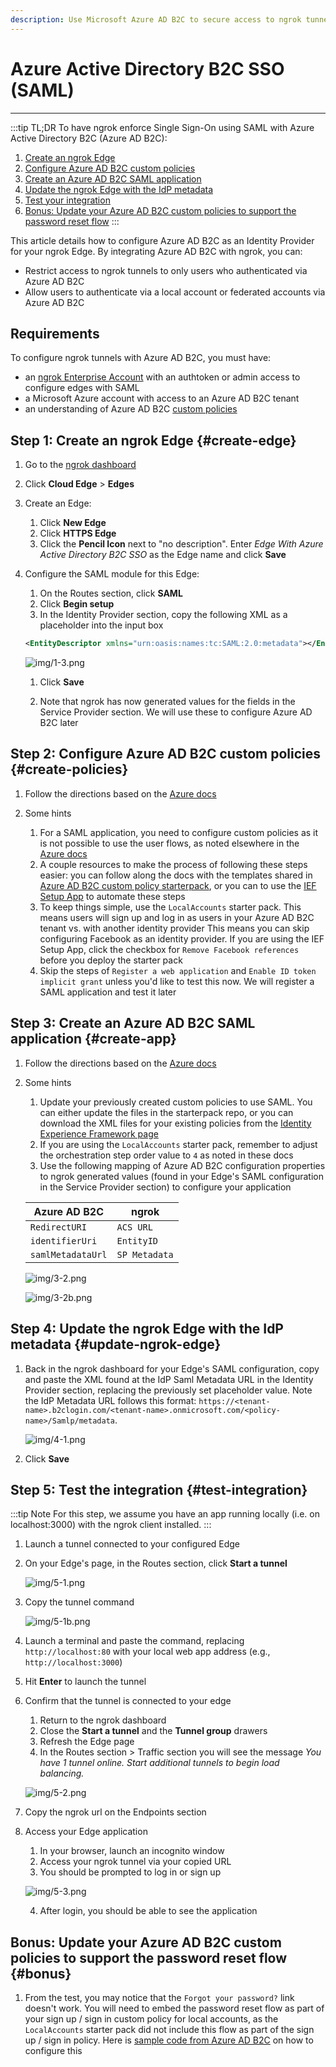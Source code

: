 ```yaml
---
description: Use Microsoft Azure AD B2C to secure access to ngrok tunnels
---
```


# Azure Active Directory B2C SSO (SAML)
---

:::tip TL;DR
To have ngrok enforce Single Sign-On using SAML with Azure Active Directory B2C (Azure AD B2C):

1. [Create an ngrok Edge](#create-edge)
1. [Configure Azure AD B2C custom policies](#create-policies)
1. [Create an Azure AD B2C SAML application](#create-app)
1. [Update the ngrok Edge with the IdP metadata](#update-ngrok-edge)
1. [Test your integration](#test-integration)
1. [Bonus: Update your Azure AD B2C custom policies to support the password reset flow](#bonus)
:::

This article details how to configure Azure AD B2C as an Identity Provider for your ngrok Edge. By integrating Azure AD B2C with ngrok, you can:

- Restrict access to ngrok tunnels to only users who authenticated via Azure AD B2C
- Allow users to authenticate via a local account or federated accounts via Azure AD B2C

## Requirements

To configure ngrok tunnels with Azure AD B2C, you must have:

- an [ngrok Enterprise Account](https://ngrok.com/pricing) with an authtoken or admin access to configure edges with SAML
- a Microsoft Azure account with access to an Azure AD B2C tenant
- an understanding of Azure AD B2C [custom policies](https://learn.microsoft.com/en-us/azure/active-directory-b2c/custom-policy-overview)

## Step 1: Create an ngrok Edge {#create-edge}

1.  Go to the [ngrok dashboard](https://dashboard.ngrok.com)
1.  Click **Cloud Edge** > **Edges**
1.  Create an Edge:

    1. Click **New Edge**
    1. Click **HTTPS Edge**
    1. Click the **Pencil Icon** next to "no description". Enter _Edge With Azure Active Directory B2C SSO_ as the Edge name and click **Save**

1.  Configure the SAML module for this Edge:

    1. On the Routes section, click **SAML**
    1. Click **Begin setup**
    1. In the Identity Provider section, copy the following XML as a placeholder into the input box

    ```xml
    <EntityDescriptor xmlns="urn:oasis:names:tc:SAML:2.0:metadata"></EntityDescriptor>
    ```

    ![img/1-3.png](img/1-3.png)

    1. Click **Save**

    1. Note that ngrok has now generated values for the fields in the Service Provider section.  We will use these to configure Azure AD B2C later 

## Step 2: Configure Azure AD B2C custom policies {#create-policies}

1. Follow the directions based on the [Azure docs](https://learn.microsoft.com/en-us/azure/active-directory-b2c/tutorial-create-user-flows?pivots=b2c-custom-policy)

1. Some hints

    1. For a SAML application, you need to configure custom policies as it is not possible to use the user flows, as noted elsewhere in the [Azure docs](https://learn.microsoft.com/en-us/azure/active-directory-b2c/saml-service-provider?tabs=macos&pivots=b2c-user-flow#register-your-saml-application-in-azure-ad-b2c)
    1. A couple resources to make the process of following these steps easier: you can follow along the docs with the templates shared in [Azure AD B2C custom policy starterpack](https://github.com/Azure-Samples/active-directory-b2c-custom-policy-starterpack), or you can to use the [IEF Setup App](https://b2ciefsetupapp.azurewebsites.net) to automate these steps
    1. To keep things simple, use the `LocalAccounts` starter pack.  This means users will sign up and log in as users in your Azure AD B2C tenant vs. with another identity provider  This means you can skip configuring Facebook as an identity provider.  If you are using the IEF Setup App, click the checkbox for `Remove Facebook references` before you deploy the starter pack
    1. Skip the steps of `Register a web application` and `Enable ID token implicit grant` unless you'd like to test this now.  We will register a SAML application and test it later

## Step 3: Create an Azure AD B2C SAML application {#create-app}

1. Follow the directions based on the [Azure docs](https://learn.microsoft.com/en-us/azure/active-directory-b2c/saml-service-provider?tabs=windows&pivots=b2c-custom-policy)

1. Some hints

    1. Update your previously created custom policies to use SAML. You can either update the files in the starterpack repo, or you can download the XML files for your existing policies from the [Identity Experience Framework page](https://portal.azure.com/#view/Microsoft_AAD_B2CAdmin/CustomPoliciesMenuBlade/~/overview/tenantId/ngroksaml.onmicrosoft.com)  
    1. If you are using the `LocalAccounts` starter pack, remember to adjust the orchestration step order value to `4` as noted in these docs 
    1. Use the following mapping of Azure AD B2C configuration properties to ngrok generated values (found in your Edge's SAML configuration in the Service Provider section) to configure your application 

    | Azure AD B2C | ngrok |
    | --- | --- |
    | `RedirectURI` | `ACS URL` |
    | `identifierUri` | `EntityID` |
    | `samlMetadataUrl` | `SP Metadata` |

    ![img/3-2.png](img/3-2.png)

    ![img/3-2b.png](img/3-2b.png)

## Step 4: Update the ngrok Edge with the IdP metadata {#update-ngrok-edge}

1. Back in the ngrok dashboard for your Edge's SAML configuration, copy and paste the XML found at the IdP Saml Metadata URL in the Identity Provider section, replacing the previously set placeholder value.  Note the IdP Metadata URL follows this format: `https://<tenant-name>.b2clogin.com/<tenant-name>.onmicrosoft.com/<policy-name>/Samlp/metadata`.

    ![img/4-1.png](img/4-1.png)

1. Click **Save**

## Step 5: Test the integration {#test-integration}

:::tip Note
For this step, we assume you have an app running locally (i.e. on localhost:3000) with the ngrok client installed.
:::

1. Launch a tunnel connected to your configured Edge

1. On your Edge's page, in the Routes section, click **Start a tunnel**

    ![img/5-1.png](img/5-1.png)

1. Copy the tunnel command

    ![img/5-1b.png](img/5-1b.png)

1. Launch a terminal and paste the command, replacing `http://localhost:80` with your local web app address (e.g., `http://localhost:3000`)

1. Hit **Enter** to launch the tunnel

1. Confirm that the tunnel is connected to your edge

    1. Return to the ngrok dashboard
    1. Close the **Start a tunnel** and the **Tunnel group** drawers
    1. Refresh the Edge page
    1. In the Routes section > Traffic section you will see the message _You have 1 tunnel online. Start additional tunnels to begin load balancing._

    ![img/5-2.png](img/5-2.png)

1. Copy the ngrok url on the Endpoints section

1. Access your Edge application

    1. In your browser, launch an incognito window
    1. Access your ngrok tunnel via your copied URL
    1. You should be prompted to log in or sign up

    ![img/5-3.png](img/5-3.png)

    4. After login, you should be able to see the application

## Bonus: Update your Azure AD B2C custom policies to support the password reset flow {#bonus}

1. From the test, you may notice that the `Forgot your password?` link doesn't work. You will need to embed the password reset flow as part of your sign up / sign in custom policy for local accounts, as the `LocalAccounts` starter pack did not include this flow as part of the sign up / sign in policy. Here is [sample code from Azure AD B2C](https://github.com/azure-ad-b2c/samples/tree/master/policies/embedded-password-reset) on how to configure this

